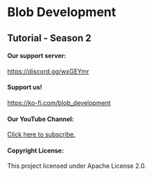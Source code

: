 # Blob Development
## Tutorial - Season 2

#### Our support server:
https://discord.gg/wxGEYmr

#### Support us!
https://ko-fi.com/blob_development

#### Our YouTube Channel:
[Click here to subscribe.](https://youtube.com/channel/UCY4YXLSvrMjdls6vF6Lfj6A)

#### Copyright License:
This project licensed under Apache License 2.0.
